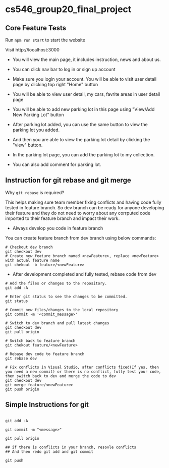 # cs546_group20_final_project


## Core Feature Tests

Run ``` npm run start ``` to start the website

Visit http://localhost:3000

* You will view the main page, it includes instruction, news and about us.

* You can click nav bar to log in or sign up account

* Make sure you login your account. You will be able to visit user detail page by clicking top right "Home" button

* You will be able to view user detail, my cars, favrite areas in user detail page

* You will be able to add new parking lot in this page using "View/Add New Parking Lot" button

* After parking lot added, you can use the same button to view the parking lot you added.

* And then you are able to view the parking lot detail by clicking the "view" button.

* In the parking lot page, you can add the parking lot to my collection.

* You can also add comment for parking lot.

## Instruction for git rebase and git merge

Why ```git rebase``` is required?

This helps making sure team member fixing conflicts and having code fully tested in feature branch. So dev branch can be ready for anyone developing their feature and they do not need to worry about any corrputed code imported to their feature branch and impact their work.

* Always develop you code in feature branch

You can create feature branch from dev branch using below commands:
```
# Checkout dev branch
git checkout dev
# Create new feature branch named <newFeature>, replace <newFeature> with actual feature name
git chekout -b feature/<newFeature>
```

* After development completed and fully tested, rebase code from dev

```
# Add the files or changes to the repository. 
git add -A

# Enter git status to see the changes to be committed.
git status

# Commit new files/changes to the local repository
git commit -m '<commit_message>'

# Switch to dev branch and pull latest changes
git checkout dev
git pull origin

# Switch back to feature branch
git chekout feature/<newFeature>

# Rebase dev code to feature branch
git rebase dev

# Fix conflicts in Visual Studio, after conflicts fixed(If yes, then you need a new commit) or there is no conflict, fully test your code, then switch back to dev and merge the code to dev
git checkout dev
git merge feature/<newFeature>
git push origin

```

## Simple Instructions for git


```

git add -A

git commit -m "<message>"

git pull origin

## if there is conflicts in your branch, resovle conflicts
## And then redo git add and git commit

git push

```